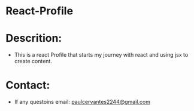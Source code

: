 # React-Profile

# Descrition:
 - This is a react Profile that starts my journey with react and using jsx to create content.

# Contact:
- If any questoins email: paulcervantes2244@gmail.com
